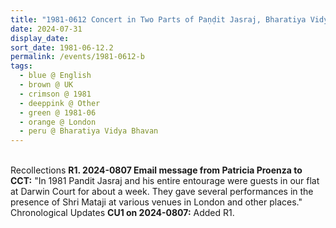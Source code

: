```yaml
---
title: "1981-0612 Concert in Two Parts of Paṇḍit Jasraj, Bharatiya Vidya Bhavan, 4A Castletown Road, London W14 9HE, UK"
date: 2024-07-31
display_date: 
sort_date: 1981-06-12.2
permalink: /events/1981-0612-b
tags:
  - blue @ English
  - brown @ UK
  - crimson @ 1981
  - deeppink @ Other
  - green @ 1981-06
  - orange @ London
  - peru @ Bharatiya Vidya Bhavan
---
```


<br>

<wave-list>
  <list-title color="DarkSeaGreen" width="65"> Recollections</list-title>
  <list-item color="BlanchedAlmond" width="280"><b>R1. 2024-0807 Email message from Patricia Proenza to CCT:</b> "In 1981 Pandit Jasraj and his entire entourage were guests in our flat at Darwin Court for about a week. They gave several performances in the presence of Shri Mataji at various venues in London and other places."</list-item>
</wave-list>

<br>

<wave-list>
  <list-title color="DarkSeaGreen" width="110">Chronological Updates</list-title>
  <list-item color="BlanchedAlmond" width="280"><b>CU1 on 2024-0807:</b> Added R1.</list-item>  
</wave-list>